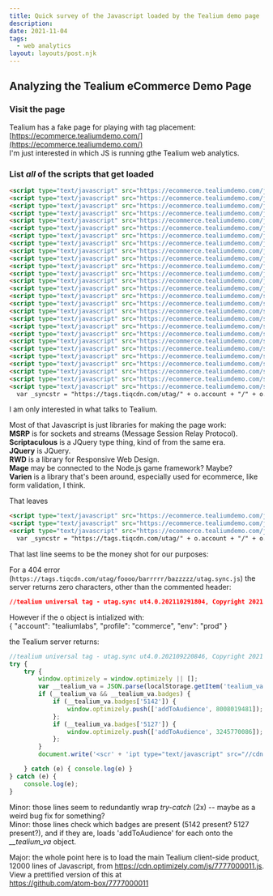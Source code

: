 ```yaml
---
title: Quick survey of the Javascript loaded by the Tealium demo page
description:
date: 2021-11-04
tags:
  - web analytics
layout: layouts/post.njk
---
```


## Analyzing the Tealium eCommerce Demo Page

### Visit the page  
Tealium has a fake page for playing with tag placement: [https://ecommerce.tealiumdemo.com/](https://ecommerce.tealiumdemo.com/)  
I'm just interested in which JS is running gthe Tealium web analytics.

### List *all* of the scripts that get loaded

```html
<script type="text/javascript" src="https://ecommerce.tealiumdemo.com/js/prototype/prototype.js"></script>
<script type="text/javascript" src="https://ecommerce.tealiumdemo.com/js/lib/jquery/jquery-1.12.1.min.js"></script>
<script type="text/javascript" src="https://ecommerce.tealiumdemo.com/js/lib/jquery/noconflict.js"></script>
<script type="text/javascript" src="https://ecommerce.tealiumdemo.com/js/lib/ccard.js"></script>
<script type="text/javascript" src="https://ecommerce.tealiumdemo.com/js/prototype/validation.js"></script>
<script type="text/javascript" src="https://ecommerce.tealiumdemo.com/js/scriptaculous/builder.js"></script>
<script type="text/javascript" src="https://ecommerce.tealiumdemo.com/js/scriptaculous/effects.js"></script>
<script type="text/javascript" src="https://ecommerce.tealiumdemo.com/js/scriptaculous/dragdrop.js"></script>
<script type="text/javascript" src="https://ecommerce.tealiumdemo.com/js/scriptaculous/controls.js"></script>
<script type="text/javascript" src="https://ecommerce.tealiumdemo.com/js/scriptaculous/slider.js"></script>
<script type="text/javascript" src="https://ecommerce.tealiumdemo.com/js/varien/js.js"></script>
<script type="text/javascript" src="https://ecommerce.tealiumdemo.com/js/varien/form.js"></script>
<script type="text/javascript" src="https://ecommerce.tealiumdemo.com/js/mage/translate.js"></script>
<script type="text/javascript" src="https://ecommerce.tealiumdemo.com/js/mage/cookies.js"></script>
<script type="text/javascript" src="https://ecommerce.tealiumdemo.com/skin/frontend/rwd/default/js/lib/modernizr.custom.min.js"></script>
<script type="text/javascript" src="https://ecommerce.tealiumdemo.com/skin/frontend/rwd/default/js/lib/selectivizr.js"></script>
<script type="text/javascript" src="https://ecommerce.tealiumdemo.com/skin/frontend/rwd/default/js/lib/matchMedia.js"></script>
<script type="text/javascript" src="https://ecommerce.tealiumdemo.com/skin/frontend/rwd/default/js/lib/matchMedia.addListener.js"></script>
<script type="text/javascript" src="https://ecommerce.tealiumdemo.com/skin/frontend/rwd/default/js/lib/enquire.js"></script>
<script type="text/javascript" src="https://ecommerce.tealiumdemo.com/skin/frontend/rwd/default/js/app.js"></script>
<script type="text/javascript" src="https://ecommerce.tealiumdemo.com/skin/frontend/rwd/default/js/lib/jquery.cycle2.min.js"></script>
<script type="text/javascript" src="https://ecommerce.tealiumdemo.com/skin/frontend/rwd/default/js/lib/jquery.cycle2.swipe.min.js"></script>
<script type="text/javascript" src="https://ecommerce.tealiumdemo.com/skin/frontend/rwd/default/js/slideshow.js"></script>
<script type="text/javascript" src="https://ecommerce.tealiumdemo.com/skin/frontend/rwd/default/js/lib/imagesloaded.js"></script>
<script type="text/javascript" src="https://ecommerce.tealiumdemo.com/skin/frontend/rwd/default/js/minicart.js"></script>
<script type="text/javascript" src="https://ecommerce.tealiumdemo.com/skin/frontend/base/default/js/msrp.js"></script>
<script type="text/javascript" src="https://ecommerce.tealiumdemo.com/skin/frontend/rwd/default/js/msrp_rwd.js"></script>
  var _syncstr = "https://tags.tiqcdn.com/utag/" + o.account + "/" + o.profile + "/" + o.env +"/utag.sync.js";
```

I am only interested in what talks to Tealium.  

Most of that Javascript is just libraries for making the page work:  
**MSRP** is for sockets and streams (Message Session Relay Protocol).  
**Scriptaculous** is a JQuery type thing, kind of from the same era.  
**JQuery** is JQuery.  
**RWD** is a library for Responsive Web Design.  
**Mage** may be connected to the Node.js game framework? Maybe?  
**Varien** is a library that's been around, especially used for ecommerce, like form validation, I think.  

That leaves  
```html
<script type="text/javascript" src="https://ecommerce.tealiumdemo.com/js/prototype/prototype.js"></script>
<script type="text/javascript" src="https://ecommerce.tealiumdemo.com/js/lib/ccard.js"></script>
<script type="text/javascript" src="https://ecommerce.tealiumdemo.com/js/prototype/validation.js"></script>
  var _syncstr = "https://tags.tiqcdn.com/utag/" + o.account + "/" + o.profile + "/" + o.env +"/utag.sync.js";
```
  
That last line seems to be the money shot for our purposes: 

For a 404 error (`https://tags.tiqcdn.com/utag/foooo/barrrrr/bazzzzz/utag.sync.js`) the server returns zero characters, other than the commented header:
```json
//tealium universal tag - utag.sync ut4.0.202110291804, Copyright 2021 Tealium.com Inc. All Rights Reserved.
```

However if the o object is intialized with:  
{
    "account": "tealiumlabs",
    "profile": "commerce",
    "env": "prod"
}

the Tealium server returns:
```js
//tealium universal tag - utag.sync ut4.0.202109220846, Copyright 2021 Tealium.com Inc. All Rights Reserved.
try {
    try {
        window.optimizely = window.optimizely || [];
        var __tealium_va = JSON.parse(localStorage.getItem('tealium_va'));
        if (__tealium_va && __tealium_va.badges) {
            if (__tealium_va.badges['5142']) {
                window.optimizely.push(['addToAudience', 8008019481]);
            };
            if (__tealium_va.badges['5127']) {
                window.optimizely.push(['addToAudience', 3245770086]);
            };
        }
        document.write('<scr' + 'ipt type="text/javascript" src="//cdn.optimizely.com/js/7777000011.js"></scr' + 'ipt>');

    } catch (e) { console.log(e) }
} catch (e) {
    console.log(e);
}
```
Minor: those lines seem to redundantly wrap *try-catch* (2x) -- maybe as a weird bug fix for something?  
Minor: those lines check which badges are present (5142 present? 5127 present?), and if they are, loads 'addToAudience' for each onto the *__tealium_va* object.  

Major: the whole point here is to load the main Tealium client-side product, 12000 lines of Javascript, from https://cdn.optimizely.com/js/7777000011.js.  
View a prettified version of this at  
https://github.com/atom-box/7777000011 
